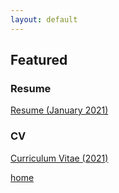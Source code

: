 ```yaml
---
layout: default
---
```


## Featured

### Resume

[Resume (January 2021)](https://drive.google.com/file/d/1xLhjvq1XuD2GZXJTtEVcyyASo6m3qoWo/view?usp=sharing)

### CV

[Curriculum Vitae (2021)](https://drive.google.com/file/d/1oLF3uRmAUPv0OdFYSUSHO_GTrFZSZ5Jd/view?usp=sharing)

[home](./)
